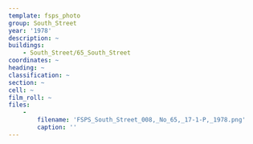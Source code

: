 ```yaml
---
template: fsps_photo
group: South_Street
year: '1978'
description: ~
buildings:
    - South_Street/65_South_Street
coordinates: ~
heading: ~
classification: ~
section: ~
cell: ~
film_roll: ~
files:
    -
        filename: 'FSPS_South_Street_008,_No_65,_17-1-P,_1978.png'
        caption: ''
---
```

